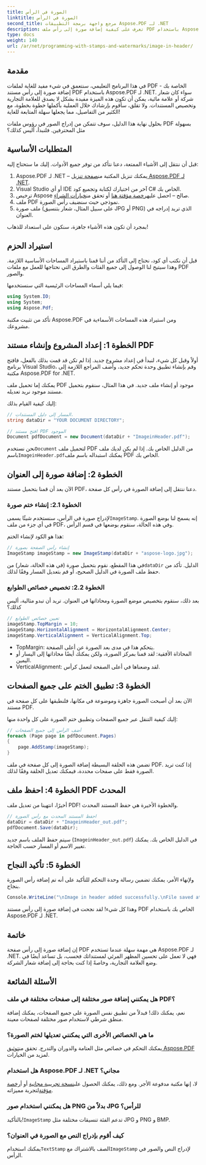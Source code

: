 ```yaml
---
title: الصورة في الرأس
linktitle: الصورة في الرأس
second_title: مرجع واجهة برمجة التطبيقات Aspose.PDF لـ .NET
description: تعرف على كيفية إضافة صورة إلى رأس ملف PDF باستخدام Aspose.PDF لـ .NET في هذا البرنامج التعليمي خطوة بخطوة.
type: docs
weight: 140
url: /ar/net/programming-with-stamps-and-watermarks/image-in-header/
---
```

## مقدمة

في هذا البرنامج التعليمي، سنتعمق في شيء مفيد للغاية لملفات PDF الخاصة بك - إضافة صورة إلى رأس مستند PDF باستخدام Aspose.PDF لـ .NET. سواء كان شعار شركة أو علامة مائية، يمكن أن تكون هذه الميزة مفيدة بشكل لا يصدق للعلامة التجارية وتخصيص المستندات. ولا تقلق، سأقوم بإرشادك خلال العملية بأكملها خطوة بخطوة، مع الكثير من التفاصيل، مما يجعلها سهلة المتابعة للغاية!

بحلول نهاية هذا الدليل، سوف تتمكن من إدراج الصور في رؤوس ملفات PDF بسهولة مثل المحترفين. فلنبدأ، أليس كذلك؟

## المتطلبات الأساسية

قبل أن ننتقل إلى الأشياء الممتعة، دعنا نتأكد من توفر جميع الأدوات. إليك ما ستحتاج إليه:

1.  Aspose.PDF لـ .NET – يمكنك تنزيل المكتبة من[صفحة تنزيل Aspose.PDF لـ .NET](https://releases.aspose.com/pdf/net/).
2. Visual Studio أو أي IDE آخر من اختيارك لكتابة وتجميع كود C# الخاص بك.
3.  ترخيص Aspose صالح – احصل عليه[رخصة مؤقتة هنا](https://purchase.aspose.com/temporary-license/) أو تحقق من[خيارات الشراء](https://purchase.aspose.com/buy).
4. ملف PDF نموذجي حيث سنضيف رأس الصورة.
5. ملف صورة (على سبيل المثال، شعار بتنسيق JPG أو PNG) الذي تريد إدراجه في العنوان.

بمجرد أن تكون هذه الأشياء جاهزة، سنكون على استعداد للذهاب!

## استيراد الحزم

قبل أن نكتب أي كود، نحتاج إلى التأكد من أننا قمنا باستيراد المساحات الأساسية اللازمة. وهذا سيتيح لنا الوصول إلى جميع الفئات والطرق التي نحتاجها للعمل مع ملفات PDF والصور.

فيما يلي أسماء المساحات الرئيسية التي سنستخدمها:

```csharp
using System.IO;
using System;
using Aspose.Pdf;
```

تأكد من تثبيت مكتبة Aspose.PDF ومن استيراد هذه المساحات الأسماءية في مشروعك.

## الخطوة 1: إعداد المشروع وإنشاء مستند PDF

أولاً وقبل كل شيء، لنبدأ في إعداد مشروع جديد. إذا لم تكن قد قمت بذلك بالفعل، فافتح برنامج Visual Studio، وقم بإنشاء تطبيق وحدة تحكم جديد، وأضف المراجع اللازمة إلى مكتبة Aspose.PDF for .NET.

يمكنك إما تحميل ملف PDF موجود أو إنشاء ملف جديد. في هذا المثال، سنقوم بتحميل مستند موجود نريد تعديله.

إليك كيفية القيام بذلك:

```csharp
// المسار إلى دليل المستندات.
string dataDir = "YOUR DOCUMENT DIRECTORY";

// افتح مستند PDF الموجود
Document pdfDocument = new Document(dataDir + "ImageinHeader.pdf");
```

 نحن نستخدم`Document` لتحميل ملف PDF من الدليل الخاص بك. إذا لم يكن لديك ملف باسم`ImageinHeader.pdf`يمكنك استبداله باسم ملف PDF الخاص بك.

## الخطوة 2: إضافة صورة إلى العنوان

الآن بعد أن قمنا بتحميل مستند PDF، دعنا ننتقل إلى إضافة الصورة في رأس كل صفحة.

### الخطوة 2.1: إنشاء ختم صورة
 لإدراج صورة في الرأس، سنستخدم شيئًا يسمى`ImageStamp`. إنه يسمح لنا بوضع الصورة في أي جزء من ملف PDF، وفي هذه الحالة، سنقوم بوضعها في قسم الرأس.

هذا هو الكود لإنشاء الختم:

```csharp
// إنشاء رأس الصفحة بصورة
ImageStamp imageStamp = new ImageStamp(dataDir + "aspose-logo.jpg");
```

 في هذا المقطع، نقوم بتحميل صورة (في هذه الحالة، شعار) من`dataDir` الدليل. تأكد من حفظ ملف الصورة في الدليل الصحيح، أو قم بتعديل المسار وفقًا لذلك.

### الخطوة 2.2: تخصيص خصائص الطوابع
بعد ذلك، سنقوم بتخصيص موضع الصورة ومحاذاتها في العنوان. تريد أن تبدو مثالية، أليس كذلك؟

```csharp
// تعيين خصائص الطوابع
imageStamp.TopMargin = 10;
imageStamp.HorizontalAlignment = HorizontalAlignment.Center;
imageStamp.VerticalAlignment = VerticalAlignment.Top;
```

- TopMargin: يتحكم هذا في مدى بعد الصورة عن أعلى الصفحة.
- المحاذاة الأفقية: لقد قمنا بمركز الصورة، ولكن يمكنك أيضًا محاذاتها إلى اليسار أو اليمين.
- VerticalAlignment: لقد وضعناها في أعلى الصفحة لتعمل كرأس.

## الخطوة 3: تطبيق الختم على جميع الصفحات

الآن بعد أن أصبحت الصورة جاهزة وموضوعة في مكانها، فلنطبقها على كل صفحة في مستند PDF.

إليك كيفية التنقل عبر جميع الصفحات وتطبيق ختم الصورة على كل واحدة منها:

```csharp
// أضف الرأس إلى جميع الصفحات
foreach (Page page in pdfDocument.Pages)
{
    page.AddStamp(imageStamp);
}
```

تضمن هذه الحلقة البسيطة إضافة الصورة إلى كل صفحة في ملف PDF. إذا كنت تريد الصورة فقط على صفحات محددة، فيمكنك تعديل الحلقة وفقًا لذلك.

## الخطوة 4: احفظ ملف PDF المحدث

أخيرًا، انتهينا من تعديل ملف PDF! والخطوة الأخيرة هي حفظ المستند المحدث.

```csharp
// احفظ المستند المحدث مع رأس الصورة
dataDir = dataDir + "ImageinHeader_out.pdf";
pdfDocument.Save(dataDir);
```

سيتم حفظ الملف باسم جديد (`ImageinHeader_out.pdf`) في الدليل الخاص بك. يمكنك تغيير الاسم أو المسار حسب الحاجة.

## الخطوة 5: تأكيد النجاح

ولإنهاء الأمر، يمكنك تضمين رسالة وحدة التحكم للتأكيد على أنه تم إضافة رأس الصورة بنجاح.

```csharp
Console.WriteLine("\nImage in header added successfully.\nFile saved at " + dataDir);
```

وهذا كل شيء! لقد نجحت في إضافة صورة إلى رأس مستند PDF الخاص بك باستخدام Aspose.PDF لـ .NET.

## خاتمة

إن إضافة صورة إلى رأس صفحة PDF هي مهمة سهلة عندما تستخدم Aspose.PDF لـ .NET. فهي لا تعمل على تحسين المظهر المرئي لمستنداتك فحسب، بل تساعد أيضًا في وضع العلامة التجارية، وخاصةً إذا كنت بحاجة إلى إضافة شعار الشركة.

## الأسئلة الشائعة

### هل يمكنني إضافة صور مختلفة إلى صفحات مختلفة في ملف PDF؟
نعم، يمكنك ذلك! فبدلاً من تطبيق نفس الصورة على جميع الصفحات، يمكنك إضافة منطق شرطي لاستخدام صور مختلفة لصفحات معينة.

### ما هي الخصائص الأخرى التي يمكنني تعديلها لختم الصورة؟
 يمكنك التحكم في خصائص مثل العتامة والدوران والتدرج. تحقق من[توثيق Aspose.PDF](https://reference.aspose.com/pdf/net/) لمزيد من الخيارات.

### هل استخدام Aspose.PDF لـ .NET مجاني؟
 لا، إنها مكتبة مدفوعة الأجر. ومع ذلك، يمكنك الحصول على[نسخة تجريبية مجانية](https://releases.aspose.com/) أو أ[رخصة مؤقتة](https://purchase.aspose.com/temporary-license/)لتجربة مميزاته.

### هل يمكنني استخدام صور PNG بدلاً من JPG للرأس؟
 بالتأكيد!`ImageStamp` تدعم الفئة تنسيقات مختلفة مثل JPG و PNG و BMP.

### كيف أقوم بإدراج النص مع الصورة في العنوان؟
 يمكنك استخدام`TextStamp` الصف بالاشتراك مع`ImageStamp` لإدراج النص والصور في الرأس.